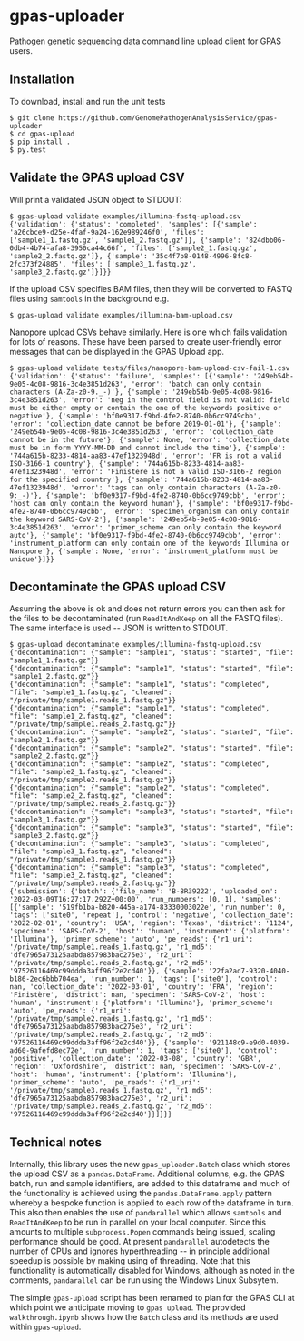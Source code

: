 # gpas-uploader

Pathogen genetic sequencing data command line upload client for GPAS users.

## Installation

To download, install and run the unit tests

```
$ git clone https://github.com/GenomePathogenAnalysisService/gpas-uploader
$ cd gpas-upload
$ pip install .
$ py.test
```

## Validate the GPAS upload CSV

Will print a validated JSON object to STDOUT:

```
$ gpas-upload validate examples/illumina-fastq-upload.csv
{'validation': {'status': 'completed', 'samples': [{'sample': 'a26cbce9-d25e-4faf-9a24-162e989246f0', 'files': ['sample1_1.fastq.gz', 'sample1_2.fastq.gz']}, {'sample': '824dbb06-0db4-4b74-afa8-3950ca44c66f', 'files': ['sample2_1.fastq.gz', 'sample2_2.fastq.gz']}, {'sample': '35c4f7b8-0148-4996-8fc8-2fc373f24885', 'files': ['sample3_1.fastq.gz', 'sample3_2.fastq.gz']}]}}
```

If the upload CSV specifies BAM files, then they will be converted to FASTQ files using `samtools` in the background e.g.

```
$ gpas-upload validate examples/illumina-bam-upload.csv
```

Nanopore upload CSVs behave similarly. Here is one which fails validation for lots of reasons. These have been parsed to create user-friendly error messages that can be displayed in the GPAS Upload app.

```
$ gpas-upload validate tests/files/nanopore-bam-upload-csv-fail-1.csv
{'validation': {'status': 'failure', 'samples': [{'sample': '249eb54b-9e05-4c08-9816-3c4e3851d263', 'error': 'batch can only contain characters (A-Za-z0-9._-)'}, {'sample': '249eb54b-9e05-4c08-9816-3c4e3851d263', 'error': 'neg in the control field is not valid: field must be either empty or contain the one of the keywords positive or negative'}, {'sample': 'bf0e9317-f9bd-4fe2-8740-0b6cc9749cbb', 'error': 'collection_date cannot be before 2019-01-01'}, {'sample': '249eb54b-9e05-4c08-9816-3c4e3851d263', 'error': 'collection_date cannot be in the future'}, {'sample': None, 'error': 'collection_date must be in form YYYY-MM-DD and cannot include the time'}, {'sample': '744a615b-8233-4814-aa83-47ef1323948d', 'error': 'FR is not a valid ISO-3166-1 country'}, {'sample': '744a615b-8233-4814-aa83-47ef1323948d', 'error': 'Finistere is not a valid ISO-3166-2 region for the specified country'}, {'sample': '744a615b-8233-4814-aa83-47ef1323948d', 'error': 'tags can only contain characters (A-Za-z0-9:_-)'}, {'sample': 'bf0e9317-f9bd-4fe2-8740-0b6cc9749cbb', 'error': 'host can only contain the keyword human'}, {'sample': 'bf0e9317-f9bd-4fe2-8740-0b6cc9749cbb', 'error': 'specimen_organism can only contain the keyword SARS-CoV-2'}, {'sample': '249eb54b-9e05-4c08-9816-3c4e3851d263', 'error': 'primer_scheme can only contain the keyword auto'}, {'sample': 'bf0e9317-f9bd-4fe2-8740-0b6cc9749cbb', 'error': 'instrument_platform can only contain one of the keywords Illumina or Nanopore'}, {'sample': None, 'error': 'instrument_platform must be unique'}]}}
```

## Decontaminate the GPAS upload CSV

Assuming the above is ok and does not return errors you can then ask for the files to be decontaminated (run `ReadItAndKeep` on all the FASTQ files). The same interface is used -- JSON is written to STDOUT.

```
$ gpas-upload decontaminate examples/illumina-fastq-upload.csv
{"decontamination": {"sample": "sample1", "status": "started", "file": "sample1_1.fastq.gz"}}
{"decontamination": {"sample": "sample1", "status": "started", "file": "sample1_2.fastq.gz"}}
{"decontamination": {"sample": "sample1", "status": "completed", "file": "sample1_1.fastq.gz", "cleaned": "/private/tmp/sample1.reads_1.fastq.gz"}}
{"decontamination": {"sample": "sample1", "status": "completed", "file": "sample1_2.fastq.gz", "cleaned": "/private/tmp/sample1.reads_2.fastq.gz"}}
{"decontamination": {"sample": "sample2", "status": "started", "file": "sample2_1.fastq.gz"}}
{"decontamination": {"sample": "sample2", "status": "started", "file": "sample2_2.fastq.gz"}}
{"decontamination": {"sample": "sample2", "status": "completed", "file": "sample2_1.fastq.gz", "cleaned": "/private/tmp/sample2.reads_1.fastq.gz"}}
{"decontamination": {"sample": "sample2", "status": "completed", "file": "sample2_2.fastq.gz", "cleaned": "/private/tmp/sample2.reads_2.fastq.gz"}}
{"decontamination": {"sample": "sample3", "status": "started", "file": "sample3_1.fastq.gz"}}
{"decontamination": {"sample": "sample3", "status": "started", "file": "sample3_2.fastq.gz"}}
{"decontamination": {"sample": "sample3", "status": "completed", "file": "sample3_1.fastq.gz", "cleaned": "/private/tmp/sample3.reads_1.fastq.gz"}}
{"decontamination": {"sample": "sample3", "status": "completed", "file": "sample3_2.fastq.gz", "cleaned": "/private/tmp/sample3.reads_2.fastq.gz"}}
{'submission': {'batch': {'file_name': 'B-8R39222', 'uploaded_on': '2022-03-09T16:27:17.292Z+00:00', 'run_numbers': [0, 1], 'samples': [{'sample': '519fb1ba-b820-445a-a174-83330003022e', 'run_number': 0, 'tags': ['site0', 'repeat'], 'control': 'negative', 'collection_date': '2022-02-01', 'country': 'USA', 'region': 'Texas', 'district': '1124', 'specimen': 'SARS-CoV-2', 'host': 'human', 'instrument': {'platform': 'Illumina'}, 'primer_scheme': 'auto', 'pe_reads': {'r1_uri': '/private/tmp/sample1.reads_1.fastq.gz', 'r1_md5': 'dfe7965a73125aabda857983bac275e3', 'r2_uri': '/private/tmp/sample1.reads_2.fastq.gz', 'r2_md5': '97526116469c99ddda3aff96f2e2cd40'}}, {'sample': '22fa2ad7-9320-4040-b186-2ec6bbb704ea', 'run_number': 1, 'tags': ['site0'], 'control': nan, 'collection_date': '2022-03-01', 'country': 'FRA', 'region': 'Finistère', 'district': nan, 'specimen': 'SARS-CoV-2', 'host': 'human', 'instrument': {'platform': 'Illumina'}, 'primer_scheme': 'auto', 'pe_reads': {'r1_uri': '/private/tmp/sample2.reads_1.fastq.gz', 'r1_md5': 'dfe7965a73125aabda857983bac275e3', 'r2_uri': '/private/tmp/sample2.reads_2.fastq.gz', 'r2_md5': '97526116469c99ddda3aff96f2e2cd40'}}, {'sample': '921148c9-e9d0-4039-ad60-9afefd8ec72e', 'run_number': 1, 'tags': ['site0'], 'control': 'positive', 'collection_date': '2022-03-08', 'country': 'GBR', 'region': 'Oxfordshire', 'district': nan, 'specimen': 'SARS-CoV-2', 'host': 'human', 'instrument': {'platform': 'Illumina'}, 'primer_scheme': 'auto', 'pe_reads': {'r1_uri': '/private/tmp/sample3.reads_1.fastq.gz', 'r1_md5': 'dfe7965a73125aabda857983bac275e3', 'r2_uri': '/private/tmp/sample3.reads_2.fastq.gz', 'r2_md5': '97526116469c99ddda3aff96f2e2cd40'}}]}}}
```

## Technical notes

Internally, this library uses the new `gpas_uploader.Batch` class which stores the upload CSV as a `pandas.DataFrame`. Additional columns, e.g. the GPAS batch, run and sample identifiers, are added to this dataframe and much of the functionality is achieved using the `pandas.DataFrame.apply` pattern whereby a bespoke function is applied to each row of the dataframe in turn. This also then enables the use of `pandarallel` which allows `samtools` and `ReadItAndKeep` to be run in parallel on your local computer. Since this amounts to multiple `subprocess.Popen` commands being issued, scaling performance should be good. At present `pandarallel` autodetects the number of CPUs and ignores hyperthreading -- in principle additional speedup is possible by making using of threading. Note that this functionality is automatically disabled for Windows, although as noted in the comments, `pandarallel` can be run using the Windows Linux Subsytem.

The simple `gpas-upload` script has been renamed to plan for the GPAS CLI at which point we anticipate moving to `gpas upload`. The provided `walkthrough.ipynb` shows how the `Batch` class and its methods are used within `gpas-upload`.
